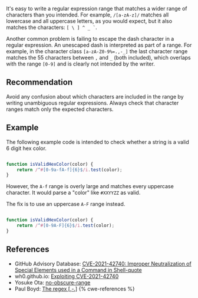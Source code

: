 It's easy to write a regular expression range that matches a wider range of characters than you intended. For example, `/[a-zA-z]/` matches all lowercase and all uppercase letters, as you would expect, but it also matches the characters: `` [ \ ] ^ _ ` ``.

Another common problem is failing to escape the dash character in a regular expression. An unescaped dash is interpreted as part of a range. For example, in the character class `[a-zA-Z0-9%=.,-_]` the last character range matches the 55 characters between `,` and `_` (both included), which overlaps with the range `[0-9]` and is clearly not intended by the writer.


## Recommendation
Avoid any confusion about which characters are included in the range by writing unambiguous regular expressions. Always check that character ranges match only the expected characters.


## Example
The following example code is intended to check whether a string is a valid 6 digit hex color.

```javascript

function isValidHexColor(color) {
    return /^#[0-9a-fA-f]{6}$/i.test(color);
}

```
However, the `A-f` range is overly large and matches every uppercase character. It would parse a "color" like `#XXYYZZ` as valid.

The fix is to use an uppercase `A-F` range instead.

```javascript

function isValidHexColor(color) {
    return /^#[0-9A-F]{6}$/i.test(color);
}

```

## References
* GitHub Advisory Database: [CVE-2021-42740: Improper Neutralization of Special Elements used in a Command in Shell-quote](https://github.com/advisories/GHSA-g4rg-993r-mgx7)
* wh0.github.io: [Exploiting CVE-2021-42740](https://wh0.github.io/2021/10/28/shell-quote-rce-exploiting.html)
* Yosuke Ota: [no-obscure-range](https://ota-meshi.github.io/eslint-plugin-regexp/rules/no-obscure-range.html)
* Paul Boyd: [The regex \[,-.\]](https://pboyd.io/posts/comma-dash-dot/)
{% cwe-references %}
